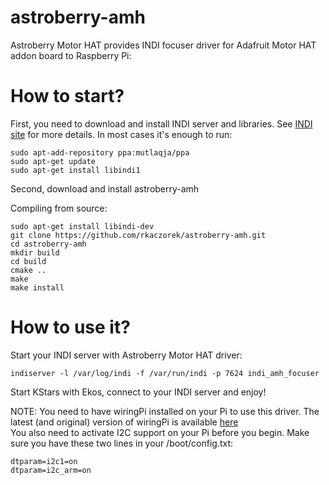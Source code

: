 # astroberry-amh
Astroberry Motor HAT provides INDI focuser driver for Adafruit Motor HAT addon board to Raspberry Pi:

# How to start?
First, you need to download and install INDI server and libraries. See [INDI site](http://indilib.org/download.html) for more details.
In most cases it's enough to run:
```
sudo apt-add-repository ppa:mutlaqja/ppa
sudo apt-get update
sudo apt-get install libindi1
```
Second, download and install astroberry-amh

Compiling from source:
```
sudo apt-get install libindi-dev
git clone https://github.com/rkaczorek/astroberry-amh.git
cd astroberry-amh
mkdir build
cd build
cmake ..
make
make install
```
# How to use it?
Start your INDI server with Astroberry Motor HAT driver:

`indiserver -l /var/log/indi -f /var/run/indi -p 7624 indi_amh_focuser`

Start KStars with Ekos, connect to your INDI server and enjoy!

NOTE: You need to have wiringPi installed on your Pi to use this driver. The latest (and original) version of wiringPi is available [here](http://wiringpi.com/download-and-install/)  
You also need to activate I2C support on your Pi before you begin. Make sure you have these two lines in your /boot/config.txt:
```
dtparam=i2c1=on
dtparam=i2c_arm=on

```
